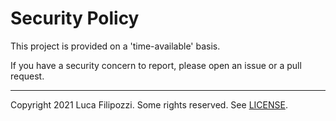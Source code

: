 # Security Policy

This project is provided on a 'time-available' basis.

If you have a security concern to report, please open an issue or a pull request.

---
Copyright 2021 Luca Filipozzi. Some rights reserved. See [LICENSE][license-url].

[license-url]: https://github.com/LucaFilipozzi/keycloak-impersonation-policy-enforcer/blob/main/LICENSE.md
